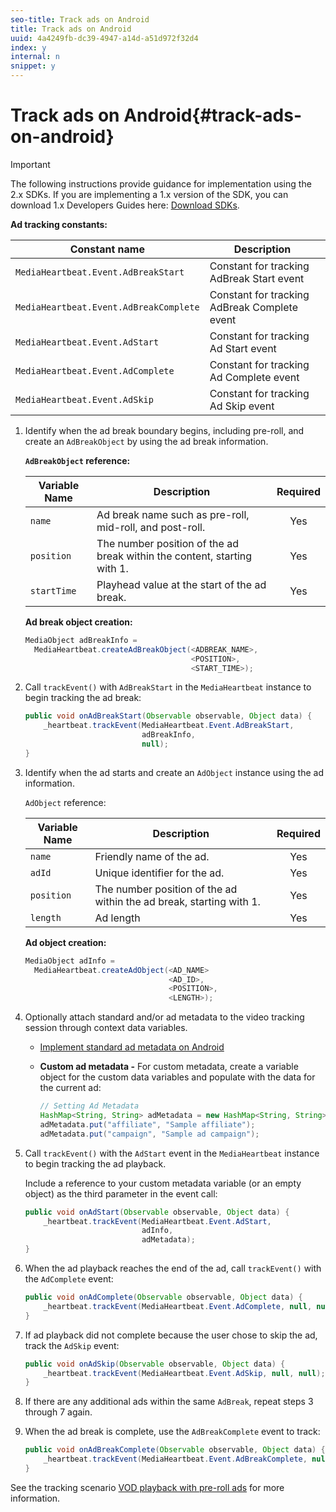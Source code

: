 ```yaml
---
seo-title: Track ads on Android
title: Track ads on Android
uuid: 4a4249fb-dc39-4947-a14d-a51d972f32d4
index: y
internal: n
snippet: y
---
```


# Track ads on Android{#track-ads-on-android}

>[!IMPORTANT]
>
>The following instructions provide guidance for implementation using the 2.x SDKs. If you are implementing a 1.x version of the SDK, you can download 1.x Developers Guides here: [Download SDKs](../../sdk-implement/download-sdks.md).

**Ad tracking constants:**

|  Constant name  | Description&nbsp;&nbsp;  |
| --- | --- |
|  `MediaHeartbeat.Event.AdBreakStart`  | Constant for tracking AdBreak Start event  |
|  `MediaHeartbeat.Event.AdBreakComplete`  | Constant for tracking AdBreak Complete event  |
|  `MediaHeartbeat.Event.AdStart`  | Constant for tracking Ad Start event  |
|  `MediaHeartbeat.Event.AdComplete`  | Constant for tracking Ad Complete event  |
|  `MediaHeartbeat.Event.AdSkip`  | Constant for tracking Ad Skip event  |

1. Identify when the ad break boundary begins, including pre-roll, and create an `AdBreakObject` by using the ad break information.

   **`AdBreakObject` reference:** 

   |  Variable Name  | Description  | Required  |
   | --- | --- | :---: |
   |  `name`  | Ad break name such as pre-roll, mid-roll, and post-roll.  | Yes  |
   |  `position`  | The number position of the ad break within the content, starting with 1. | Yes  |
   |  `startTime`  | Playhead value at the start of the ad break.  | Yes  |

   **Ad break object creation:** 

   ```java
   MediaObject adBreakInfo =  
     MediaHeartbeat.createAdBreakObject(<ADBREAK_NAME>,  
                                        <POSITION>,  
                                        <START_TIME>);
   ```

1. Call `trackEvent()` with `AdBreakStart` in the `MediaHeartbeat` instance to begin tracking the ad break: 

   ```java
   public void onAdBreakStart(Observable observable, Object data) {  
       _heartbeat.trackEvent(MediaHeartbeat.Event.AdBreakStart,  
                             adBreakInfo,  
                             null); 
   }
   ```

1. Identify when the ad starts and create an `AdObject` instance using the ad information.

   `AdObject` reference: 

   |  Variable Name  | Description  | Required  |
   | --- | --- | :---: |
   |  `name`  | Friendly name of the ad.  | Yes  |
   |  `adId`  | Unique identifier for the ad.  | Yes  |
   |  `position`  | The number position of the ad within the ad break, starting with 1. | Yes  |
   |  `length`  | Ad length  | Yes  |

   **Ad object creation:** 

   ```java
   MediaObject adInfo =  
     MediaHeartbeat.createAdObject(<AD_NAME> 
                                   <AD_ID>,  
                                   <POSITION>,  
                                   <LENGTH>);
   ```

1. Optionally attach standard and/or ad metadata to the video tracking session through context data variables.

    * [Implement standard ad metadata on Android](../../sdk-implement/track-ads/impl-std-ad-metadata/impl-std-ad-metadata-android.md)
    * **Custom ad metadata -** For custom metadata, create a variable object for the custom data variables and populate with the data for the current ad:     
    
      ```java    
      // Setting Ad Metadata 
      HashMap<String, String> adMetadata = new HashMap<String, String>(); 
      adMetadata.put("affiliate", "Sample affiliate"); 
      adMetadata.put("campaign", "Sample ad campaign");
      ```

1. Call `trackEvent()` with the `AdStart` event in the `MediaHeartbeat` instance to begin tracking the ad playback.

   Include a reference to your custom metadata variable (or an empty object) as the third parameter in the event call: 

   ```java
   public void onAdStart(Observable observable, Object data) {  
       _heartbeat.trackEvent(MediaHeartbeat.Event.AdStart,  
                             adInfo,  
                             adMetadata); 
   }
   ```

1. When the ad playback reaches the end of the ad, call `trackEvent()` with the `AdComplete` event: 

   ```java
   public void onAdComplete(Observable observable, Object data) {  
       _heartbeat.trackEvent(MediaHeartbeat.Event.AdComplete, null, null); 
   }
   ```

1. If ad playback did not complete because the user chose to skip the ad, track the `AdSkip` event: 

   ```java
   public void onAdSkip(Observable observable, Object data) {  
       _heartbeat.trackEvent(MediaHeartbeat.Event.AdSkip, null, null); 
   }
   ```

1. If there are any additional ads within the same `AdBreak`, repeat steps 3 through 7 again. 
1. When the ad break is complete, use the `AdBreakComplete` event to track: 

   ```java
   public void onAdBreakComplete(Observable observable, Object data) {  
       _heartbeat.trackEvent(MediaHeartbeat.Event.AdBreakComplete, null, null); 
   }
   ```

See the tracking scenario [VOD playback with pre-roll ads](../../sdk-implement/tracking-scenarios/vod-preroll-ads.md) for more information.
